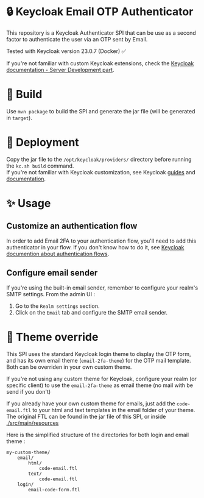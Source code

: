 # 🔒 Keycloak Email OTP Authenticator

This repository is a Keycloak Authenticator SPI that can be use as a second factor to authenticate the user via an OTP sent by Email.

Tested with Keycloak version 23.0.7 (Docker) ✅ 

If you're not familiar with custom Keycloak extensions, check the [Keycloak documentation - Server Development part](https://www.keycloak.org/docs/latest/server_development/index.html).


# 🔨 Build

Use `mvn package` to build the SPI and generate the jar file (will be generated in `target`). 

# 🚀 Deployment

Copy the jar file to the `/opt/keycloak/providers/` directory before running the `kc.sh build` command.\
 If you're not familiar with Keycloak customization, see Keycloak [guides](https://www.keycloak.org/guides#server) and [documentation](https://www.keycloak.org/documentation).

# ✨ Usage

## Customize an authentication flow
In order to add Email 2FA to your authentication flow, you'll need to add this authenticator in your flow. If you don't know how to do it, see [Keycloak documention about authentication flows](https://www.keycloak.org/docs/latest/server_admin/index.html#_authentication-flows).

## Configure email sender
If you're using the built-in email sender, remember to configure your realm's SMTP settings. From the admin UI :
1. Go to the `Realm settings` section.
2. Click on the `Email` tab and configure the SMTP email sender.


# 🎨 Theme override

This SPI uses the standard Keycloak login theme to display the OTP form, and has its own email theme (`email-2fa-theme`) for the OTP mail template. Both can be overriden in your own custom theme.

If you're not using any custom theme for Keycloak, configure your realm (or specific client) to use the `email-2fa-theme` as email theme (no mail with be send if you don't)

If you already have your own custom theme for emails, just add the `code-email.ftl` to your html and text templates in the email folder of your theme. The original FTL can be found in the jar file of this SPI, or inside [./src/main/resources](./src/main/resources)

Here is the simplified structure of the directories for both login and email theme :

```
my-custom-theme/
    email/
        html/
            code-email.ftl
        text/
            code-email.ftl
    login/
        email-code-form.ftl

```






